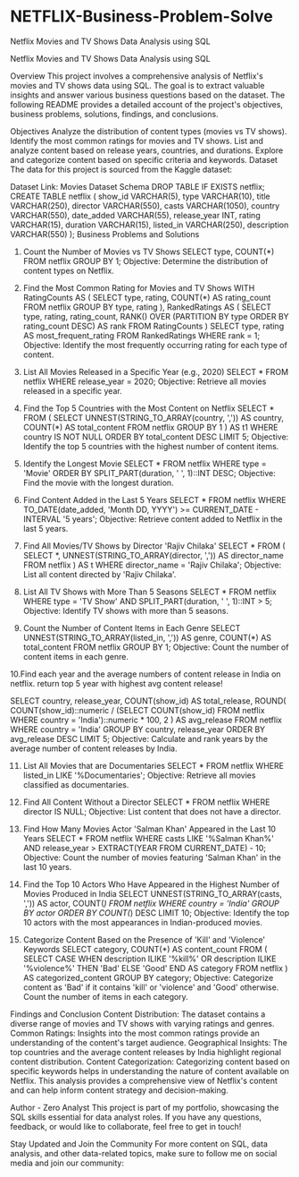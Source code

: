 # NETFLIX-Business-Problem-Solve
Netflix Movies and TV Shows Data Analysis using SQL

Netflix Movies and TV Shows Data Analysis using SQL


Overview
This project involves a comprehensive analysis of Netflix's movies and TV shows data using SQL. The goal is to extract valuable insights and answer various business questions based on the dataset. The following README provides a detailed account of the project's objectives, business problems, solutions, findings, and conclusions.

Objectives
Analyze the distribution of content types (movies vs TV shows).
Identify the most common ratings for movies and TV shows.
List and analyze content based on release years, countries, and durations.
Explore and categorize content based on specific criteria and keywords.
Dataset
The data for this project is sourced from the Kaggle dataset:

Dataset Link: Movies Dataset
Schema
DROP TABLE IF EXISTS netflix;
CREATE TABLE netflix
(
    show_id      VARCHAR(5),
    type         VARCHAR(10),
    title        VARCHAR(250),
    director     VARCHAR(550),
    casts        VARCHAR(1050),
    country      VARCHAR(550),
    date_added   VARCHAR(55),
    release_year INT,
    rating       VARCHAR(15),
    duration     VARCHAR(15),
    listed_in    VARCHAR(250),
    description  VARCHAR(550)
);
Business Problems and Solutions
1. Count the Number of Movies vs TV Shows
SELECT 
    type,
    COUNT(*)
FROM netflix
GROUP BY 1;
Objective: Determine the distribution of content types on Netflix.

2. Find the Most Common Rating for Movies and TV Shows
WITH RatingCounts AS (
    SELECT 
        type,
        rating,
        COUNT(*) AS rating_count
    FROM netflix
    GROUP BY type, rating
),
RankedRatings AS (
    SELECT 
        type,
        rating,
        rating_count,
        RANK() OVER (PARTITION BY type ORDER BY rating_count DESC) AS rank
    FROM RatingCounts
)
SELECT 
    type,
    rating AS most_frequent_rating
FROM RankedRatings
WHERE rank = 1;
Objective: Identify the most frequently occurring rating for each type of content.

3. List All Movies Released in a Specific Year (e.g., 2020)
SELECT * 
FROM netflix
WHERE release_year = 2020;
Objective: Retrieve all movies released in a specific year.

4. Find the Top 5 Countries with the Most Content on Netflix
SELECT * 
FROM
(
    SELECT 
        UNNEST(STRING_TO_ARRAY(country, ',')) AS country,
        COUNT(*) AS total_content
    FROM netflix
    GROUP BY 1
) AS t1
WHERE country IS NOT NULL
ORDER BY total_content DESC
LIMIT 5;
Objective: Identify the top 5 countries with the highest number of content items.

5. Identify the Longest Movie
SELECT 
    *
FROM netflix
WHERE type = 'Movie'
ORDER BY SPLIT_PART(duration, ' ', 1)::INT DESC;
Objective: Find the movie with the longest duration.

6. Find Content Added in the Last 5 Years
SELECT *
FROM netflix
WHERE TO_DATE(date_added, 'Month DD, YYYY') >= CURRENT_DATE - INTERVAL '5 years';
Objective: Retrieve content added to Netflix in the last 5 years.

7. Find All Movies/TV Shows by Director 'Rajiv Chilaka'
SELECT *
FROM (
    SELECT 
        *,
        UNNEST(STRING_TO_ARRAY(director, ',')) AS director_name
    FROM netflix
) AS t
WHERE director_name = 'Rajiv Chilaka';
Objective: List all content directed by 'Rajiv Chilaka'.

8. List All TV Shows with More Than 5 Seasons
SELECT *
FROM netflix
WHERE type = 'TV Show'
  AND SPLIT_PART(duration, ' ', 1)::INT > 5;
Objective: Identify TV shows with more than 5 seasons.

9. Count the Number of Content Items in Each Genre
SELECT 
    UNNEST(STRING_TO_ARRAY(listed_in, ',')) AS genre,
    COUNT(*) AS total_content
FROM netflix
GROUP BY 1;
Objective: Count the number of content items in each genre.

10.Find each year and the average numbers of content release in India on netflix.
return top 5 year with highest avg content release!

SELECT 
    country,
    release_year,
    COUNT(show_id) AS total_release,
    ROUND(
        COUNT(show_id)::numeric /
        (SELECT COUNT(show_id) FROM netflix WHERE country = 'India')::numeric * 100, 2
    ) AS avg_release
FROM netflix
WHERE country = 'India'
GROUP BY country, release_year
ORDER BY avg_release DESC
LIMIT 5;
Objective: Calculate and rank years by the average number of content releases by India.

11. List All Movies that are Documentaries
SELECT * 
FROM netflix
WHERE listed_in LIKE '%Documentaries';
Objective: Retrieve all movies classified as documentaries.

12. Find All Content Without a Director
SELECT * 
FROM netflix
WHERE director IS NULL;
Objective: List content that does not have a director.

13. Find How Many Movies Actor 'Salman Khan' Appeared in the Last 10 Years
SELECT * 
FROM netflix
WHERE casts LIKE '%Salman Khan%'
  AND release_year > EXTRACT(YEAR FROM CURRENT_DATE) - 10;
Objective: Count the number of movies featuring 'Salman Khan' in the last 10 years.

14. Find the Top 10 Actors Who Have Appeared in the Highest Number of Movies Produced in India
SELECT 
    UNNEST(STRING_TO_ARRAY(casts, ',')) AS actor,
    COUNT(*)
FROM netflix
WHERE country = 'India'
GROUP BY actor
ORDER BY COUNT(*) DESC
LIMIT 10;
Objective: Identify the top 10 actors with the most appearances in Indian-produced movies.

15. Categorize Content Based on the Presence of 'Kill' and 'Violence' Keywords
SELECT 
    category,
    COUNT(*) AS content_count
FROM (
    SELECT 
        CASE 
            WHEN description ILIKE '%kill%' OR description ILIKE '%violence%' THEN 'Bad'
            ELSE 'Good'
        END AS category
    FROM netflix
) AS categorized_content
GROUP BY category;
Objective: Categorize content as 'Bad' if it contains 'kill' or 'violence' and 'Good' otherwise. Count the number of items in each category.

Findings and Conclusion
Content Distribution: The dataset contains a diverse range of movies and TV shows with varying ratings and genres.
Common Ratings: Insights into the most common ratings provide an understanding of the content's target audience.
Geographical Insights: The top countries and the average content releases by India highlight regional content distribution.
Content Categorization: Categorizing content based on specific keywords helps in understanding the nature of content available on Netflix.
This analysis provides a comprehensive view of Netflix's content and can help inform content strategy and decision-making.

Author - Zero Analyst
This project is part of my portfolio, showcasing the SQL skills essential for data analyst roles. If you have any questions, feedback, or would like to collaborate, feel free to get in touch!

Stay Updated and Join the Community
For more content on SQL, data analysis, and other data-related topics, make sure to follow me on social media and join our community:
